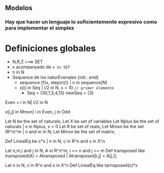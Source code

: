 ## Modelos

### Hay que hacer un lenguaje lo suficientemente expresivo como para implementar el simplex

# Definiciones globales

- N,R,Z ===> SET
- x acompanyado de `x in SET`
- n in N
- Sequence de los naturEvenales {init...end}
  - sequence {f(x, step(n))} | n in sequence[N]
  - x[i] in Seq | i/2 in N, x < 10 `// primer elemento`
    - Seq = {30,1,3,4,13} newSeq = {3}

Even = i in N| i/2 in N

x[i,j] in Mmxn| i in Even, j in Odd

Let N be the set of naturals;
Let X be set of variables
Let Nplus be the set of naturals | x in Nplus, x > 0
Let R be set of reals;
Let Mmxn be the set (R^n)^m | n and m in N;
Let Mmxn be the set of matrix;


Def LinealEq be c*x | n in N, c in R^n and x in X^n

Let n,m,i and j in N, A in R^n^m, i <= n and j <= m 
  Def transposed like transposed(A) = Atransposed |
    Atransposed[i,j] = A[j,i];

Let n in N, c in R^n and x in X^n 
  Def LinealEq like tarnsposed(c)*x


